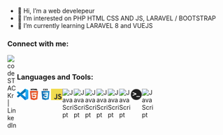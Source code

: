 - 👋 Hi, I’m a web develepeur
- 👀 I’m interested on PHP HTML CSS AND JS, LARAVEL / BOOTSTRAP
- 🌱 I’m currently learning LARAVEL 8 and VUEJS

### Connect with me:

[<img align="left" alt="codeSTACKr | LinkedIn" width="22px" src="https://cdn.jsdelivr.net/npm/simple-icons@v3/icons/linkedin.svg" />][linkedin]

<br />

### Languages and Tools:

<img align="left" alt="Visual Studio Code" width="26px" src="https://raw.githubusercontent.com/github/explore/80688e429a7d4ef2fca1e82350fe8e3517d3494d/topics/visual-studio-code/visual-studio-code.png" />
<img align="left" alt="HTML5" width="26px" src="https://raw.githubusercontent.com/github/explore/80688e429a7d4ef2fca1e82350fe8e3517d3494d/topics/html/html.png" />
<img align="left" alt="CSS3" width="26px" src="https://raw.githubusercontent.com/github/explore/80688e429a7d4ef2fca1e82350fe8e3517d3494d/topics/css/css.png" />
<img align="left" alt="JavaScript" width="26px" src="https://raw.githubusercontent.com/github/explore/80688e429a7d4ef2fca1e82350fe8e3517d3494d/topics/javascript/javascript.png" />
<img align="left" alt="JavaScript" width="26px" src="https://upload.wikimedia.org/wikipedia/commons/thumb/2/27/PHP-logo.svg/711px-PHP-logo.svg.png" />
<img align="left" alt="JavaScript" width="26px" src="https://laravel.com/img/logomark.min.svg" />
<img align="left" alt="JavaScript" width="26px" src="https://vuejs.org/images/logo.svg" />
<img align="left" alt="JavaScript" width="26px" src="https://upload.wikimedia.org/wikipedia/commons/thumb/b/b2/Bootstrap_logo.svg/langfr-220px-Bootstrap_logo.svg.png" />
<img align="left" alt="JavaScript" width="26px" src="https://www.01net.com//images/logiciel/1501.gif" />
<img align="left" alt="JavaScript" width="26px" src="https://kinsta.com/fr/wp-content/uploads/sites/4/2019/04/logo-mysql-1.svg" />

<img align="left" alt="Terminal" width="26px" src="https://raw.githubusercontent.com/github/explore/80688e429a7d4ef2fca1e82350fe8e3517d3494d/topics/terminal/terminal.png" />
<img align="left" alt="JavaScript" width="26px" src="https://play-lh.googleusercontent.com/PCpXdqvUWfCW1mXhH1Y_98yBpgsWxuTSTofy3NGMo9yBTATDyzVkqU580bfSln50bFU=s180" />

<br />
<br />

[linkedin]: https://www.linkedin.com/in/motiaa-othman
<!---
Motiaaa/Motiaaa is a ✨  web develepeur ✨ repository because its `README.md` (this file) appears on your GitHub profile.
You can click the Preview link to take a look at your changes.
--->

